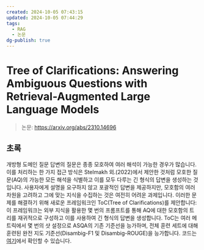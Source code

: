 ```yaml
---
created: 2024-10-05 07:43:15
updated: 2024-10-05 07:44:29
tags:
  - RAG
  - 논문
dg-publish: true
---
```


# Tree of Clarifications: Answering Ambiguous Questions with Retrieval-Augmented Large Language Models

> 논문: https://arxiv.org/abs/2310.14696

##  초록

개방형 도메인 질문 답변의 질문은 종종 모호하여 여러 해석이 가능한 경우가 많습니다. 이를 처리하는 한 가지 접근 방식은 Stelmakh 외.(2022)에서 제안한 것처럼 모호한 질문(AQ)의 가능한 모든 해석을 식별하고 이를 모두 다루는 긴 형식의 답변을 생성하는 것입니다. 사용자에게 설명을 요구하지 않고 포괄적인 답변을 제공하지만, 모호함의 여러 차원을 고려하고 그에 맞는 지식을 수집하는 것은 여전히 어려운 과제입니다. 이러한 문제를 해결하기 위해 새로운 프레임워크인 ToC(Tree of Clarifications)를 제안합니다: 이 프레임워크는 외부 지식을 활용한 몇 번의 프롬프트를 통해 AQ에 대한 모호함의 트리를 재귀적으로 구성하고 이를 사용하여 긴 형식의 답변을 생성합니다. ToC는 여러 메트릭에서 몇 번의 샷 설정으로 ASQA의 기존 기준선을 능가하며, 전체 훈련 세트에 대해 훈련된 완전 지도 기준선(Disambig-F1 및 Disambig-ROUGE)을 능가합니다. 코드는 [여기](https://github.com/gankim/tree-of-clarifications)에서 확인할 수 있습니다.